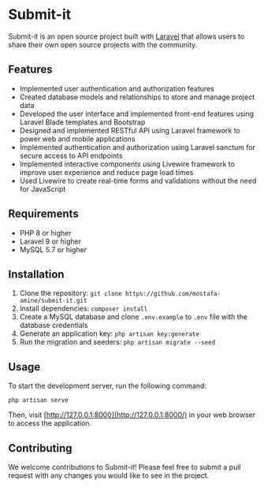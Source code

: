 
# Submit-it

Submit-it is an open source project built with [Laravel](https://laravel.com/) that allows users to share their own open source projects with the community.

## Features

-   Implemented user authentication and authorization features
-   Created database models and relationships to store and manage project data
-   Developed the user interface and implemented front-end features using Laravel Blade templates and Bootstrap
-   Designed and implemented RESTful API using Laravel framework to power web and mobile applications
-   Implemented authentication and authorization using Laravel sanctum for secure access to API endpoints
-   Implemented interactive components using Livewire framework to improve user experience and reduce page load times
-   Used Livewire to create real-time forms and validations without the need for JavaScript

## Requirements

-   PHP 8 or higher
-   Laravel 9 or higher
-   MySQL 5.7 or higher

## Installation

1.  Clone the repository: `git clone https://github.com/mostafa-amine/submit-it.git`
2.  Install dependencies: `composer install`
3.  Create a MySQL database and clone `.env.example` to  `.env` file with the database credentials
4.  Generate an application key: `php artisan key:generate`
5.  Run the migration and seeders: `php artisan migrate --seed`

## Usage

To start the development server, run the following command:

`php artisan serve` 

Then, visit [http://127.0.0.1:8000](http://127.0.0.1:8000/) in your web browser to access the application.

## Contributing

We welcome contributions to Submit-it! Please feel free to submit a pull request with any changes you would like to see in the project.
